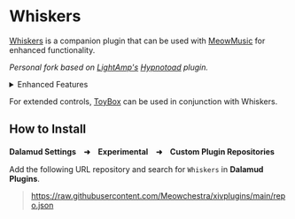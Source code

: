 # Whiskers

[Whiskers](https://github.com/Meowchestra/Whiskers) is a companion plugin that can be used with <a href="https://github.com/Meowchestra/MeowMusic">MeowMusic</a> for enhanced functionality.

_Personal fork based on <a href="https://github.com/GiR-Zippo/LightAmp">LightAmp's</a> <a href="https://github.com/GiR-Zippo/Hypnotoad-Plugin">Hypnotoad</a> plugin._

<details>
<summary>Enhanced Features</summary>

    * Output lyrics.
    * Chat while performing.
    * Direct instrument open & close.
    * Direct ensemble ready / accept.
    * Improved note playing.
    * Set graphics toggle.
    * Mute sounds toggle.
    
    And much more!
</details>

For extended controls, <a href="https://github.com/Meowchestra/ToyBox">ToyBox</a> can be used in conjunction with Whiskers.

## How to Install

**Dalamud Settings　➜　Experimental　➜　Custom Plugin Repositories**

Add the following URL repository and search for `Whiskers` in **Dalamud Plugins**.

> https://raw.githubusercontent.com/Meowchestra/xivplugins/main/repo.json
